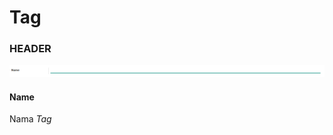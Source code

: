 # Tag

### <a name="bagian-header">HEADER</a>

![](../img/tag/form.png)

#### <a name="field-name">Name</a>

Nama *Tag*
